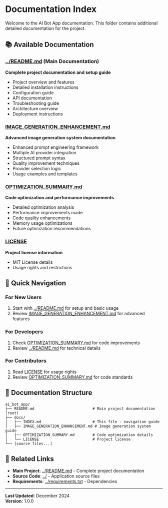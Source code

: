 # Documentation Index

Welcome to the AI Bot App documentation. This folder contains additional detailed documentation for the project.

## 📚 Available Documentation

### [../README.md](../README.md) (Main Documentation)
**Complete project documentation and setup guide**
- Project overview and features
- Detailed installation instructions
- Configuration guide
- API documentation
- Troubleshooting guide
- Architecture overview
- Deployment instructions

### [IMAGE_GENERATION_ENHANCEMENT.md](IMAGE_GENERATION_ENHANCEMENT.md)
**Advanced image generation system documentation**
- Enhanced prompt engineering framework
- Multiple AI provider integration
- Structured prompt syntax
- Quality improvement techniques
- Provider selection logic
- Usage examples and templates

### [OPTIMIZATION_SUMMARY.md](OPTIMIZATION_SUMMARY.md)
**Code optimization and performance improvements**
- Detailed optimization analysis
- Performance improvements made
- Code quality enhancements
- Memory usage optimizations
- Future optimization recommendations

### [LICENSE](LICENSE)
**Project license information**
- MIT License details
- Usage rights and restrictions

## 🚀 Quick Navigation

### For New Users
1. Start with [../README.md](../README.md) for setup and basic usage
2. Review [IMAGE_GENERATION_ENHANCEMENT.md](IMAGE_GENERATION_ENHANCEMENT.md) for advanced features

### For Developers
1. Check [OPTIMIZATION_SUMMARY.md](OPTIMIZATION_SUMMARY.md) for code improvements
2. Review [../README.md](../README.md) for technical details

### For Contributors
1. Read [LICENSE](LICENSE) for usage rights
2. Review [OPTIMIZATION_SUMMARY.md](OPTIMIZATION_SUMMARY.md) for code standards

## 📁 Documentation Structure

```
ai_bot_app/
├── README.md                          # Main project documentation (root)
├── docs/
│   ├── INDEX.md                       # This file - navigation guide
│   ├── IMAGE_GENERATION_ENHANCEMENT.md # Image generation system guide
│   ├── OPTIMIZATION_SUMMARY.md        # Code optimization details
│   └── LICENSE                        # Project license
└── [source files...]
```

## 🔗 Related Links

- **Main Project**: [../README.md](../README.md) - Complete project documentation
- **Source Code**: [../](../) - Application source files
- **Requirements**: [../requirements.txt](../requirements.txt) - Dependencies

---

**Last Updated**: December 2024  
**Version**: 1.0.0 